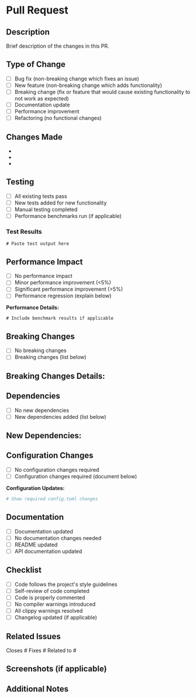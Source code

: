 # Pull Request

## Description
Brief description of the changes in this PR.

## Type of Change
- [ ] Bug fix (non-breaking change which fixes an issue)
- [ ] New feature (non-breaking change which adds functionality)
- [ ] Breaking change (fix or feature that would cause existing functionality to not work as expected)
- [ ] Documentation update
- [ ] Performance improvement
- [ ] Refactoring (no functional changes)

## Changes Made
- 
- 
- 

## Testing
- [ ] All existing tests pass
- [ ] New tests added for new functionality
- [ ] Manual testing completed
- [ ] Performance benchmarks run (if applicable)

### Test Results
```
# Paste test output here
```

## Performance Impact
- [ ] No performance impact
- [ ] Minor performance improvement (<5%)
- [ ] Significant performance improvement (>5%)
- [ ] Performance regression (explain below)

**Performance Details:**
```
# Include benchmark results if applicable
```

## Breaking Changes
- [ ] No breaking changes
- [ ] Breaking changes (list below)

**Breaking Changes Details:**
- 

## Dependencies
- [ ] No new dependencies
- [ ] New dependencies added (list below)

**New Dependencies:**
- 

## Configuration Changes
- [ ] No configuration changes required
- [ ] Configuration changes required (document below)

**Configuration Updates:**
```toml
# Show required config.toml changes
```

## Documentation
- [ ] Documentation updated
- [ ] No documentation changes needed
- [ ] README updated
- [ ] API documentation updated

## Checklist
- [ ] Code follows the project's style guidelines
- [ ] Self-review of code completed
- [ ] Code is properly commented
- [ ] No compiler warnings introduced
- [ ] All clippy warnings resolved
- [ ] Changelog updated (if applicable)

## Related Issues
Closes #
Fixes #
Related to #

## Screenshots (if applicable)
<!-- Add screenshots for UI changes -->

## Additional Notes
<!-- Any additional information that reviewers should know -->